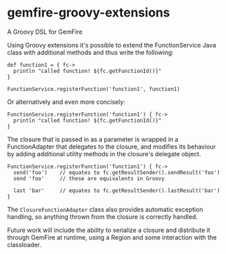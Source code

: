 gemfire-groovy-extensions
===========

A Groovy DSL for GemFire

Using Groovy extensions it's possible to extend the FunctionService Java class with additional methods and thus write the following:

    def function1 = { fc->
      println "called function! ${fc.getFunctionId()}"
    }

    FunctionService.registerFunction('function1', function1)

Or alternatively and even more concisely:

    FunctionService.registerFunction('function1') { fc->
      println "called function! ${fc.getFunctionId()}"
    }

The closure that is passed in as a parameter is wrapped in a FunctionAdapter that delegates to the closure, and modifies its behaviour by adding additional utility methods in the closure's delegate object.

    FunctionService.registerFunction('function1') { fc->
      send('foo')    // equates to fc.getResultSender().sendResult('foo')
      send 'foo'     // these are equivalents in Groovy

      last 'bar'     // equates to fc.getResultSender().lastResult('bar')
    }

The `ClosureFunctionAdapter` class also provides automatic exception handling, so anything thrown from the closure is correctly handled.


Future work will include the ability to serialize a closure and distribute it through GemFire at runtime, using a Region and some interaction with the classloader.


